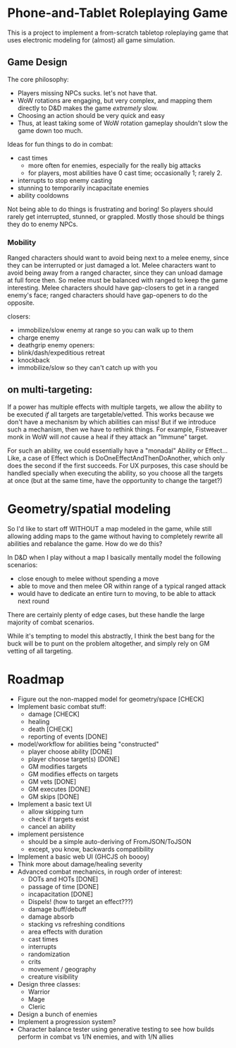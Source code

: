 # Phone-and-Tablet Roleplaying Game

This is a project to implement a from-scratch tabletop roleplaying game that
uses electronic modeling for (almost) all game simulation.

## Game Design

The core philosophy:

- Players missing NPCs sucks. let's not have that.
- WoW rotations are engaging, but very complex, and mapping them directly to D&D
  makes the game *extremely* slow.
- Choosing an action should be very quick and easy
- Thus, at least taking some of WoW rotation gameplay shouldn't slow the game
  down too much.

Ideas for fun things to do in combat:

- cast times
  - more often for enemies, especially for the really big attacks
  - for players, most abilities have 0 cast time; occasionally 1; rarely 2.
- interrupts to stop enemy casting
- stunning to temporarily incapacitate enemies
- ability cooldowns

Not being able to do things is frustrating and boring! So players should rarely
get interrupted, stunned, or grappled. Mostly those should be things they do to
enemy NPCs.

### Mobility

Ranged characters should want to avoid being next to a melee enemy, since they
can be interrupted or just damaged a lot. Melee characters want to avoid being
away from a ranged character, since they can unload damage at full force then.
So melee must be balanced with ranged to keep the game interesting. Melee
characters should have gap-closers to get in a ranged enemy's face; ranged
characters should have gap-openers to do the opposite.

closers:
- immobilize/slow enemy at range so you can walk up to them
- charge enemy
- deathgrip enemy
openers:
- blink/dash/expeditious retreat
- knockback
- immobilize/slow so they can't catch up with you


## on multi-targeting:

If a power has multiple effects with multiple targets, we allow the ability to
be executed *if* all targets are targetable/vetted. This works because we don't
have a mechanism by which abilities can miss! But if we introduce such a
mechanism, then we have to rethink things. For example, Fistweaver monk in WoW
will *not* cause a heal if they attack an "Immune" target.

For such an ability, we could essentially have a "monadal" Ability or Effect...
Like, a case of Effect which is DoOneEffectAndThenDoAnother, which only does the
second if the first succeeds. For UX purposes, this case should be handled
specially when executing the ability, so you choose all the targets at once (but
at the same time, have the opportunity to change the target?)

# Geometry/spatial modeling

So I'd like to start off WITHOUT a map modeled in the game, while still allowing
adding maps to the game without having to completely rewrite all abilities and
rebalance the game. How do we do this?

In D&D when I play without a map I basically mentally model the following
scenarios:

- close enough to melee without spending a move
- able to move and then melee OR within range of a typical ranged attack
- would have to dedicate an entire turn to moving, to be able to attack next
  round

There are certainly plenty of edge cases, but these handle the large majority of
combat scenarios.

While it's tempting to model this abstractly, I think the best bang for the buck
will be to punt on the problem altogether, and simply rely on GM vetting of all
targeting.

# Roadmap

- Figure out the non-mapped model for geometry/space [CHECK]
- Implement basic combat stuff:
  - damage [CHECK]
  - healing
  - death [CHECK]
  - reporting of events [DONE]
- model/workflow for abilities being "constructed"
  - player choose ability [DONE]
  - player choose target(s) [DONE]
  - GM modifies targets
  - GM modifies effects on targets
  - GM vets [DONE]
  - GM executes [DONE]
  - GM skips [DONE]
- Implement a basic text UI
  - allow skipping turn
  - check if targets exist
  - cancel an ability
- implement persistence
  - should be a simple auto-deriving of FromJSON/ToJSON
  - except, you know, backwards compatibility
- Implement a basic web UI (GHCJS oh boooy)
- Think more about damage/healing severity
- Advanced combat mechanics, in rough order of interest:
  - DOTs and HOTs [DONE]
  - passage of time [DONE]
  - incapacitation [DONE]
  - Dispels! (how to target an effect???)
  - damage buff/debuff
  - damage absorb
  - stacking vs refreshing conditions
  - area effects with duration
  - cast times
  - interrupts
  - randomization
  - crits
  - movement / geography
  - creature visibility
- Design three classes:
  - Warrior
  - Mage
  - Cleric
- Design a bunch of enemies
- Implement a progression system?
- Character balance tester using generative testing to see how builds perform
  in combat vs 1/N enemies, and with 1/N allies
